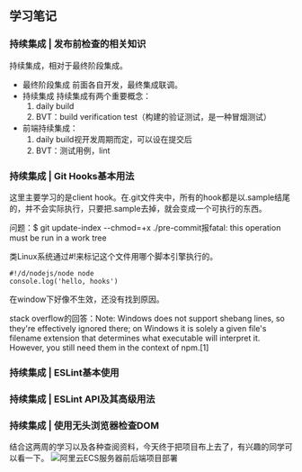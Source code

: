 ## 学习笔记

### 持续集成 | 发布前检查的相关知识
持续集成，相对于最终阶段集成。
* 最终阶段集成
前面各自开发，最终集成联调。
* 持续集成
持续集成有两个重要概念：
  1. daily build
  2. BVT：build verification test（构建的验证测试，是一种冒烟测试）
* 前端持续集成：
  1. daily build视开发周期而定，可以设在提交后
  2. BVT：测试用例，lint

### 持续集成 | Git Hooks基本用法
这里主要学习的是client hook。在.git文件夹中，所有的hook都是以.sample结尾的，并不会实际执行，只要把.sample去掉，就会变成一个可执行的东西。

问题：$ git update-index --chmod=+x ./pre-commit报fatal: this operation must be run in a work tree

类Linux系统通过#!来标记这个文件用哪个脚本引擎执行的。
```
#!/d/nodejs/node node
console.log('hello, hooks')
```

在window下好像不生效，还没有找到原因。

stack overflow的回答：Note: Windows does not support shebang lines, so they're effectively ignored there; on Windows it is solely a given file's filename extension that determines what executable will interpret it. However, you still need them in the context of npm.[1]

### 持续集成 | ESLint基本使用

### 持续集成 | ESLint API及其高级用法

### 持续集成 | 使用无头浏览器检查DOM

结合这两周的学习以及各种查阅资料，今天终于把项目布上去了，有兴趣的同学可以看一下。
![阿里云ECS服务器前后端项目部署](https://juejin.cn/post/6908323868360835085)
